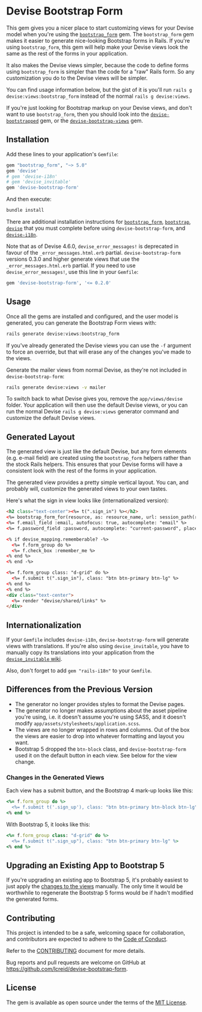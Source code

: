 # Devise Bootstrap Form

This gem gives you a nicer place to start customizing views for your Devise model when you're using the [`bootstrap_form`](https://github.com/bootstrap-ruby/bootstrap_form) gem. The `bootstrap_form` gem makes it easier to generate nice-looking Bootstrap forms in Rails. If you're using `bootstrap_form`, this gem will help make your Devise views look the same as the rest of the forms in your application.

It also makes the Devise views simpler, because the code to define forms using `bootstrap_form` is simpler than the code for a "raw" Rails form. So any customization you do to the Devise views will be simpler.

You can find usage information below, but the gist of it is you'll run `rails g devise:views:bootstrap_form` instead of the normal `rails g devise:views`.

If you're just looking for Bootstrap markup on your Devise views, and don't want to use `bootstrap_form`, then you should look into the [`devise-bootstrapped`](https://github.com/king601/devise-bootstrapped) gem, or the [`devise-bootstrap-views`](https://github.com/hisea/devise-bootstrap-views) gem.

## Installation

Add these lines to your application's `Gemfile`:

```ruby
gem "bootstrap_form", "~> 5.0"
gem 'devise'
# gem 'devise-i18n'
# gem 'devise_invitable'
gem 'devise-bootstrap-form'
```

And then execute:

```bash
bundle install
```

There are additional installation instructions for [`bootstrap_form`](https://github.com/bootstrap-ruby/bootstrap_form#installation),  [`bootstrap`](https://github.com/twbs/bootstrap-rubygem#a-ruby-on-rails), [`devise`](https://github.com/plataformatec/devise) that you must complete before using `devise-bootstrap-form`, and
[`devise-i18n`](https://github.com/tigrish/devise-i18n).

Note that as of Devise 4.6.0, `devise_error_messages!` is deprecated in favour of the `_error_messages.html.erb` partial. `devise-bootstrap-form` versions 0.3.0 and higher generate views that use the `_error_messages.html.erb` partial. If you need to use `devise_error_messages!`, use this line in your `Gemfile`:

```ruby
gem 'devise-bootstrap-form', '<= 0.2.0'
```

## Usage

Once all the gems are installed and configured, and the user model is generated, you can generate the Bootstrap Form views with:

```bash
rails generate devise:views:bootstrap_form
```

If you've already generated the Devise views you can use the `-f` argument to force an override, but that will erase any of the changes you've made to the views.

Generate the mailer views from normal Devise, as they're not included in `devise-bootstrap-form`:

```bash
rails generate devise:views -v mailer
```

To switch back to what Devise gives you, remove the `app/views/devise` folder. Your application will then use the default Devise views, or you can run the normal Devise `rails g devise:views` generator command and customize the default Devise views.

## Generated Layout

The generated view is just like the default Devise, but any form elements (e.g. e-mail field) are created using the `bootstrap_form` helpers rather than the stock Rails helpers. This ensures that your Devise forms will have a consistent look with the rest of the forms in your application.

The generated view provides a pretty simple vertical layout. You can, and probably will, customize the generated views to your own tastes.

Here's what the sign in view looks like (internationalized version):

```html
<h2 class="text-center"><%= t(".sign_in") %></h2>
<%= bootstrap_form_for(resource, as: resource_name, url: session_path(resource_name)) do |f| %>
<%= f.email_field :email, autofocus: true, autocomplete: "email" %>
<%= f.password_field :password, autocomplete: "current-password", placeholder: "Password" %>

<% if devise_mapping.rememberable? -%>
  <%= f.form_group do %>
  <%= f.check_box :remember_me %>
<% end %>
<% end -%>

<%= f.form_group class: "d-grid" do %>
  <%= f.submit t(".sign_in"), class: "btn btn-primary btn-lg" %>
<% end %>
<% end %>
<div class="text-center">
  <%= render "devise/shared/links" %>
</div>
```

## Internationalization

If your `Gemfile` includes `devise-i18n`, `devise-bootstrap-form` will generate views with translations. If you're also using `devise_invitable`, you have to manually copy its translations into your application from the [`devise_invitable` wiki](https://github.com/scambra/devise_invitable/wiki/I18n).

Also, don't forget to add `gem "rails-i18n"` to your `Gemfile`.

## Differences from the Previous Version

- The generator no longer provides styles to format the Devise pages.
- The generator no longer makes assumptions about the asset pipeline you're using, i.e. it doesn't assume you're using SASS, and it doesn't modify `app/assets/stylesheets/application.scss`.
- The views are no longer wrapped in rows and columns. Out of the box the views are easier to drop into whatever formatting and layout you want.
- Bootstrap 5 dropped the `btn-block` class, and `devise-bootstrap-form` used it on the default button in each view. See below for the view change.

### Changes in the Generated Views

Each view has a submit button, and the Bootstrap 4 mark-up looks like this:

```ruby
<%= f.form_group do %>
  <%= f.submit t('.sign_up'), class: "btn btn-primary btn-block btn-lg" %>
<% end %>
```

With Bootstrap 5, it looks like this:

```ruby
<%= f.form_group class: "d-grid" do %>
  <%= f.submit t(".sign_up"), class: "btn btn-primary btn-lg" %>
<% end %>
```

## Upgrading an Existing App to Bootstrap 5

If you're upgrading an existing app to Bootstrap 5, it's probably easiest to just apply the [changes to the views](changes-in-the-generated-views) manually. The only time it would be worthwhile to regenerate the Bootstrap 5 forms would be if hadn't modified the generated forms.

## Contributing

This project is intended to be a safe, welcoming space for collaboration, and contributors are expected to adhere to the [Code of Conduct](CODE_OF_CONDUCT.md).

Refer to the [CONTRIBUTING](devise-bootstrap-form/blob/master/CODE_OF_CONDUCT.md) document for more details.

Bug reports and pull requests are welcome on GitHub at https://github.com/lcreid/devise-bootstrap-form.

## License

The gem is available as open source under the terms of the [MIT License](http://opensource.org/licenses/MIT).
